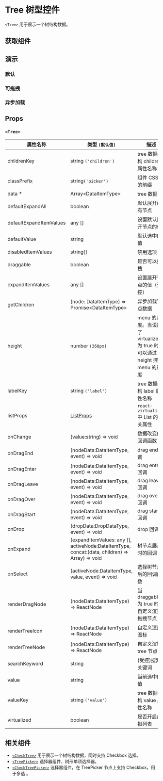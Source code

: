 # Tree 树型控件

`<Tree>` 用于展示一个树结构数据。

## 获取组件

<!--{include:(components/tree/fragments/import.md)}-->

## 演示

### 默认

<!--{include:`basic.md`}-->

### 可拖拽

<!--{include:`draggable.md`}-->

### 异步加载

<!--{include:`async.md`}-->

## Props

<!--{include:(_common/types/data-item-type.md)}-->
<!--{include:(components/tree/fragments/drop-data-type.md)}-->

### `<Tree>`

| 属性名称                | 类型 `(默认值)`                                                                               | 描述                                                                            |
| ----------------------- | --------------------------------------------------------------------------------------------- | ------------------------------------------------------------------------------- |
| childrenKey             | string `('children')`                                                                         | tree 数据结构 children 属性名称                                                 |
| classPrefix             | string`('picker')`                                                                            | 组件 CSS 类的前缀                                                               |
| data \*                 | Array&lt;DataItemType&gt;                                                                     | tree 数据                                                                       |
| defaultExpandAll        | boolean                                                                                       | 默认展开所有节点                                                                |
| defaultExpandItemValues | any []                                                                                        | 设置默认展开节点的值                                                            |
| defaultValue            | string                                                                                        | 默认选中的值                                                                    |
| disabledItemValues      | string[]                                                                                      | 禁用选项                                                                        |
| draggable               | boolean                                                                                       | 是否可以拖拽                                                                    |
| expandItemValues        | any []                                                                                        | 设置展开节点的值（受控）                                                        |
| getChildren             | (node: DataItemType) => Promise&lt;DataItemType&gt;                                           | 异步加载节点数据                                                                |
| height                  | number `(360px)`                                                                              | menu 的高度。当设置了 virtualized 为 true 时， 可以通过 height 控制 menu 的高度 |
| labelKey                | string `('label')`                                                                            | tree 数据结构 label 属性名称                                                    |
| listProps               | [ListProps][listprops]                                                                        | `react-virtualized` 中 List 的相关属性                                          |
| onChange                | (value:string) => void                                                                        | 数据改变的回调函数                                                              |
| onDragEnd               | (nodeData:DataItemType, event) => void                                                        | drag end 回调                                                                   |
| onDragEnter             | (nodeData:DataItemType, event) => void                                                        | drag enter 回调                                                                 |
| onDragLeave             | (nodeData:DataItemType, event) => void                                                        | drag leave 回调                                                                 |
| onDragOver              | (nodeData:DataItemType, event) => void                                                        | drag over 回调                                                                  |
| onDragStart             | (nodeData:DataItemType, event) => void                                                        | drag start 回调                                                                 |
| onDrop                  | (dropData:DropDataType, event) => void                                                        | drop 回调                                                                       |
| onExpand                | (expandItemValues: any [], activeNode:DataItemType, concat:(data, children) => Array) => void | 树节点展示时的回调                                                              |
| onSelect                | (activeNode:DataItemType, value, event) => void                                               | 选择树节点后的回调函数                                                          |
| renderDragNode          | (nodeData:DataItemType) => ReactNode                                                          | 当 draggable 为 true 时，自定义渲染拖拽节点                                     |
| renderTreeIcon          | (nodeData:DataItemType) => ReactNode                                                          | 自定义渲染 图标                                                                 |
| renderTreeNode          | (nodeData:DataItemType) => ReactNode                                                          | 自定义渲染 tree 节点                                                            |
| searchKeyword           | string                                                                                        | (受控)搜索关键词                                                                |
| value                   | string                                                                                        | 当前选中的值                                                                    |
| valueKey                | string `('value')`                                                                            | tree 数据结构 value 属性名称                                                    |
| virtualized             | boolean                                                                                       | 是否开启虚拟列表                                                                |

## 相关组件

- [`<CheckTree>`](/zh/components/check-tree) 用于展示一个树结构数据，同时支持 Checkbox 选择。
- [`<TreePicker>`](/zh/components/tree-picker) 选择器组件，树形单项选择器。
- [`<CheckTreePicker>`](/zh/components/check-tree-picker) 选择器组件，在 TreePicker 节点上支持 Checkbox，用于多选 。

[listprops]: https://github.com/bvaughn/react-virtualized/blob/master/docs/List.md#prop-types
